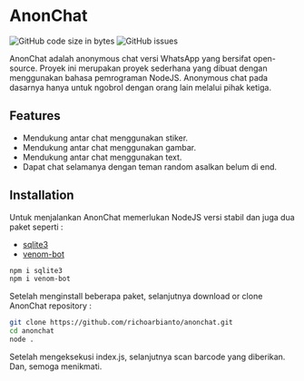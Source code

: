 # AnonChat

![GitHub code size in bytes](https://img.shields.io/github/languages/code-size/richoarbianto/anonchat) ![GitHub issues](https://img.shields.io/github/issues/richoarbianto/anonchat)

AnonChat adalah anonymous chat versi WhatsApp yang bersifat open-source. Proyek ini merupakan proyek sederhana yang dibuat dengan menggunakan bahasa pemrograman NodeJS. Anonymous chat pada dasarnya hanya untuk ngobrol dengan orang lain melalui pihak ketiga.

## Features
- Mendukung antar chat menggunakan stiker.
- Mendukung antar chat menggunakan gambar.
- Mendukung antar chat menggunakan text.
- Dapat chat selamanya dengan teman random asalkan belum di end.

## Installation
Untuk menjalankan AnonChat memerlukan NodeJS versi stabil dan juga dua paket seperti :
- [sqlite3](https://www.npmjs.com/package/sqlite3)
- [venom-bot](https://www.npmjs.com/package/venom-bot)

```sh
npm i sqlite3
npm i venom-bot
```
Setelah menginstall beberapa paket, selanjutnya download or clone AnonChat repository :

```sh
git clone https://github.com/richoarbianto/anonchat.git
cd anonchat
node .
```
Setelah mengeksekusi index.js, selanjutnya scan barcode yang diberikan. Dan, semoga menikmati.

[//]: # (These are reference links used in the body of this note and get stripped out when the markdown processor does its job. There is no need to format nicely because it shouldn't be seen. Thanks SO - http://stackoverflow.com/questions/4823468/store-comments-in-markdown-syntax)

   [dill]: <https://github.com/joemccann/dillinger>
   [git-repo-url]: <https://github.com/joemccann/dillinger.git>
   [john gruber]: <http://daringfireball.net>
   [df1]: <http://daringfireball.net/projects/markdown/>
   [markdown-it]: <https://github.com/markdown-it/markdown-it>
   [Ace Editor]: <http://ace.ajax.org>
   [node.js]: <http://nodejs.org>
   [Twitter Bootstrap]: <http://twitter.github.com/bootstrap/>
   [jQuery]: <http://jquery.com>
   [@tjholowaychuk]: <http://twitter.com/tjholowaychuk>
   [express]: <http://expressjs.com>
   [AngularJS]: <http://angularjs.org>
   [Gulp]: <http://gulpjs.com>

   [PlDb]: <https://github.com/joemccann/dillinger/tree/master/plugins/dropbox/README.md>
   [PlGh]: <https://github.com/joemccann/dillinger/tree/master/plugins/github/README.md>
   [PlGd]: <https://github.com/joemccann/dillinger/tree/master/plugins/googledrive/README.md>
   [PlOd]: <https://github.com/joemccann/dillinger/tree/master/plugins/onedrive/README.md>
   [PlMe]: <https://github.com/joemccann/dillinger/tree/master/plugins/medium/README.md>
   [PlGa]: <https://github.com/RahulHP/dillinger/blob/master/plugins/googleanalytics/README.md>
